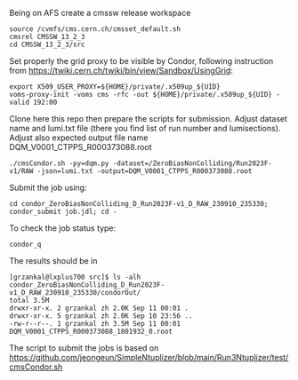 Being on AFS create a cmssw release workspace

```
source /cvmfs/cms.cern.ch/cmsset_default.sh
cmsrel CMSSW_13_2_3
cd CMSSW_13_2_3/src
```

Set properly the grid proxy to be visible by Condor, following instruction from https://twiki.cern.ch/twiki/bin/view/Sandbox/UsingGrid:

```
export X509_USER_PROXY=${HOME}/private/.x509up_${UID}
voms-proxy-init -voms cms -rfc -out ${HOME}/private/.x509up_${UID} -valid 192:00
```

Clone here this repo then prepare the scripts for submission.
Adjust dataset name and lumi.txt file (there you find list of run number and lumisections).
Adjust also expected output file name DQM_V0001_CTPPS_R000373088.root

```
./cmsCondor.sh -py=dqm.py -dataset=/ZeroBiasNonColliding/Run2023F-v1/RAW -json=lumi.txt -output=DQM_V0001_CTPPS_R000373088.root
```

Submit the job using:

```
cd condor_ZeroBiasNonColliding_D_Run2023F-v1_D_RAW_230910_235330; condor_submit job.jdl; cd -
```

To check the job status type:
```
condor_q
```

The results should be in

```
[grzankal@lxplus700 src]$ ls -alh condor_ZeroBiasNonColliding_D_Run2023F-v1_D_RAW_230910_235330/condorOut/
total 3.5M
drwxr-xr-x. 2 grzankal zh 2.0K Sep 11 00:01 .
drwxr-xr-x. 5 grzankal zh 2.0K Sep 10 23:56 ..
-rw-r--r--. 1 grzankal zh 3.5M Sep 11 00:01 DQM_V0001_CTPPS_R000373088_1801932_0.root
```

The script to submit the jobs is based on https://github.com/jeongeun/SimpleNtuplizer/blob/main/Run3Ntuplizer/test/cmsCondor.sh
